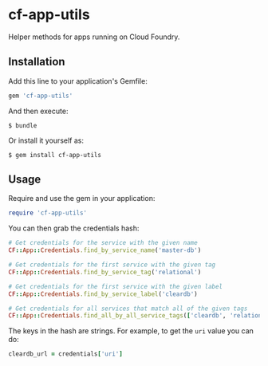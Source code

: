 # cf-app-utils

Helper methods for apps running on Cloud Foundry.

## Installation

Add this line to your application's Gemfile:

```ruby
gem 'cf-app-utils'
```

And then execute:

    $ bundle

Or install it yourself as:

    $ gem install cf-app-utils

## Usage

Require and use the gem in your application:

```ruby
require 'cf-app-utils'
```

You can then grab the credentials hash:

```ruby
# Get credentials for the service with the given name
CF::App::Credentials.find_by_service_name('master-db')

# Get credentials for the first service with the given tag
CF::App::Credentials.find_by_service_tag('relational')

# Get credentials for the first service with the given label
CF::App::Credentials.find_by_service_label('cleardb')

# Get credentials for all services that match all of the given tags
CF::App::Credentials.find_all_by_all_service_tags(['cleardb', 'relational'])
```

The keys in the hash are strings. For example, to get the `uri` value you can do:

```ruby
cleardb_url = credentials['uri']
```
